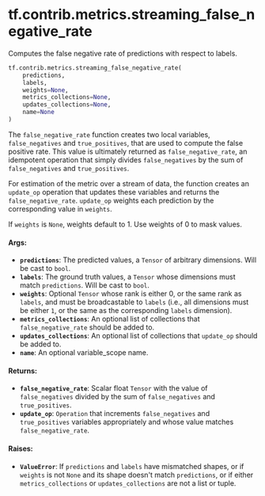 <div itemscope itemtype="http://developers.google.com/ReferenceObject">
<meta itemprop="name" content="tf.contrib.metrics.streaming_false_negative_rate" />
<meta itemprop="path" content="Stable" />
</div>

# tf.contrib.metrics.streaming_false_negative_rate

Computes the false negative rate of predictions with respect to labels.

``` python
tf.contrib.metrics.streaming_false_negative_rate(
    predictions,
    labels,
    weights=None,
    metrics_collections=None,
    updates_collections=None,
    name=None
)
```

<!-- Placeholder for "Used in" -->

The `false_negative_rate` function creates two local variables,
`false_negatives` and `true_positives`, that are used to compute the
false positive rate. This value is ultimately returned as
`false_negative_rate`, an idempotent operation that simply divides
`false_negatives` by the sum of `false_negatives` and `true_positives`.

For estimation of the metric over a stream of data, the function creates an
`update_op` operation that updates these variables and returns the
`false_negative_rate`. `update_op` weights each prediction by the
corresponding value in `weights`.

If `weights` is `None`, weights default to 1. Use weights of 0 to mask values.

#### Args:


* <b>`predictions`</b>: The predicted values, a `Tensor` of arbitrary dimensions. Will
  be cast to `bool`.
* <b>`labels`</b>: The ground truth values, a `Tensor` whose dimensions must match
  `predictions`. Will be cast to `bool`.
* <b>`weights`</b>: Optional `Tensor` whose rank is either 0, or the same rank as
  `labels`, and must be broadcastable to `labels` (i.e., all dimensions must
  be either `1`, or the same as the corresponding `labels` dimension).
* <b>`metrics_collections`</b>: An optional list of collections that
  `false_negative_rate` should be added to.
* <b>`updates_collections`</b>: An optional list of collections that `update_op` should
  be added to.
* <b>`name`</b>: An optional variable_scope name.


#### Returns:


* <b>`false_negative_rate`</b>: Scalar float `Tensor` with the value of
  `false_negatives` divided by the sum of `false_negatives` and
  `true_positives`.
* <b>`update_op`</b>: `Operation` that increments `false_negatives` and
  `true_positives` variables appropriately and whose value matches
  `false_negative_rate`.


#### Raises:


* <b>`ValueError`</b>: If `predictions` and `labels` have mismatched shapes, or if
  `weights` is not `None` and its shape doesn't match `predictions`, or if
  either `metrics_collections` or `updates_collections` are not a list or
  tuple.
